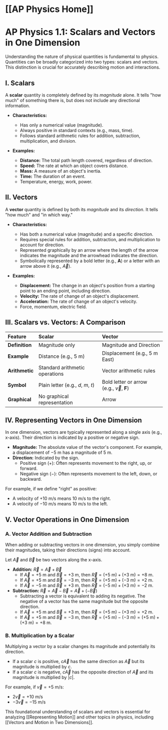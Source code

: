 # [[AP Physics Home]]
# AP Physics 1.1: Scalars and Vectors in One Dimension

Understanding the nature of physical quantities is fundamental to physics. Quantities can be broadly categorized into two types: scalars and vectors. This distinction is crucial for accurately describing motion and interactions.

## I. Scalars

A **scalar** quantity is completely defined by its *magnitude* alone. It tells "how much" of something there is, but does not include any directional information.

*   **Characteristics:**
    *   Has only a numerical value (magnitude).
    *   Always positive in standard contexts (e.g., mass, time).
    *   Follows standard arithmetic rules for addition, subtraction, multiplication, and division.

*   **Examples:**
    *   **Distance:** The total path length covered, regardless of direction.
    *   **Speed:** The rate at which an object covers distance.
    *   **Mass:** A measure of an object's inertia.
    *   **Time:** The duration of an event.
    *   Temperature, energy, work, power.

## II. Vectors

A **vector** quantity is defined by both its *magnitude* and its *direction*. It tells "how much" and "in which way."

*   **Characteristics:**
    *   Has both a numerical value (magnitude) and a specific direction.
    *   Requires special rules for addition, subtraction, and multiplication to account for direction.
    *   Represented graphically by an arrow where the length of the arrow indicates the magnitude and the arrowhead indicates the direction.
    *   Symbolically represented by a bold letter (e.g., $\mathbf{A}$) or a letter with an arrow above it (e.g., $\vec{A}$).

*   **Examples:**
    *   **Displacement:** The change in an object's position from a starting point to an ending point, including direction.
    *   **Velocity:** The rate of change of an object's displacement.
    *   **Acceleration:** The rate of change of an object's velocity.
    *   Force, momentum, electric field.

## III. Scalars vs. Vectors: A Comparison

| Feature      | Scalar                                   | Vector                                   |
| :----------- | :--------------------------------------- | :--------------------------------------- |
| **Definition** | Magnitude only                           | Magnitude and Direction                  |
| **Example**  | Distance (e.g., 5 m)                     | Displacement (e.g., 5 m East)            |
| **Arithmetic** | Standard arithmetic operations           | Vector arithmetic rules                  |
| **Symbol**   | Plain letter (e.g., $d$, $m$, $t$)       | Bold letter or arrow (e.g., $\vec{v}$, $\mathbf{F}$) |
| **Graphical**| No graphical representation              | Arrow                                    |

## IV. Representing Vectors in One Dimension

In one dimension, vectors are typically represented along a single axis (e.g., x-axis). Their direction is indicated by a positive or negative sign.

*   **Magnitude:** The absolute value of the vector's component. For example, a displacement of $-5 \text{ m}$ has a magnitude of $5 \text{ m}$.
*   **Direction:** Indicated by the sign.
    *   Positive sign ($+$): Often represents movement to the right, up, or forward.
    *   Negative sign ($-$): Often represents movement to the left, down, or backward.

For example, if we define "right" as positive:
*   A velocity of $+10 \text{ m/s}$ means $10 \text{ m/s}$ to the right.
*   A velocity of $-10 \text{ m/s}$ means $10 \text{ m/s}$ to the left.

## V. Vector Operations in One Dimension

### A. Vector Addition and Subtraction
When adding or subtracting vectors in one dimension, you simply combine their magnitudes, taking their directions (signs) into account.

Let $\vec{A}$ and $\vec{B}$ be two vectors along the x-axis.
*   **Addition:** $\vec{R} = \vec{A} + \vec{B}$
    *   If $\vec{A} = +5 \text{ m}$ and $\vec{B} = +3 \text{ m}$, then $\vec{R} = (+5 \text{ m}) + (+3 \text{ m}) = +8 \text{ m}$.
    *   If $\vec{A} = +5 \text{ m}$ and $\vec{B} = -3 \text{ m}$, then $\vec{R} = (+5 \text{ m}) + (-3 \text{ m}) = +2 \text{ m}$.
    *   If $\vec{A} = -5 \text{ m}$ and $\vec{B} = +3 \text{ m}$, then $\vec{R} = (-5 \text{ m}) + (+3 \text{ m}) = -2 \text{ m}$.
*   **Subtraction:** $\vec{R} = \vec{A} - \vec{B} = \vec{A} + (-\vec{B})$
    *   Subtracting a vector is equivalent to adding its negative. The negative of a vector has the same magnitude but the opposite direction.
    *   If $\vec{A} = +5 \text{ m}$ and $\vec{B} = +3 \text{ m}$, then $\vec{R} = (+5 \text{ m}) - (+3 \text{ m}) = +2 \text{ m}$.
    *   If $\vec{A} = +5 \text{ m}$ and $\vec{B} = -3 \text{ m}$, then $\vec{R} = (+5 \text{ m}) - (-3 \text{ m}) = (+5 \text{ m}) + (+3 \text{ m}) = +8 \text{ m}$.

### B. Multiplication by a Scalar
Multiplying a vector by a scalar changes its magnitude and potentially its direction.
*   If a scalar $c$ is positive, $c\vec{A}$ has the same direction as $\vec{A}$ but its magnitude is multiplied by $c$.
*   If a scalar $c$ is negative, $c\vec{A}$ has the opposite direction of $\vec{A}$ and its magnitude is multiplied by $|c|$.

For example, if $\vec{v} = +5 \text{ m/s}$:
*   $2\vec{v} = +10 \text{ m/s}$
*   $-3\vec{v} = -15 \text{ m/s}$

This foundational understanding of scalars and vectors is essential for analyzing [[Representing Motion]] and other topics in physics, including [[Vectors and Motion in Two Dimensions]].